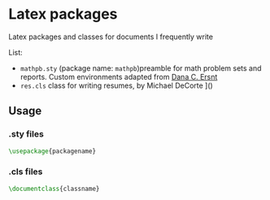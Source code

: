 # Latex packages

Latex packages and classes for documents I frequently write

List:
- `mathpb.sty` (package name: `mathpb`)preamble for math problem sets and reports. Custom environments adapted from [Dana C. Ersnt](https://gist.github.com/dcernst/1827406)
- `res.cls` class for writing resumes, by  Michael DeCorte
]()

## Usage

### .sty files

```tex
\usepackage{packagename}
```

### .cls files

```tex
\documentclass{classname}
```
